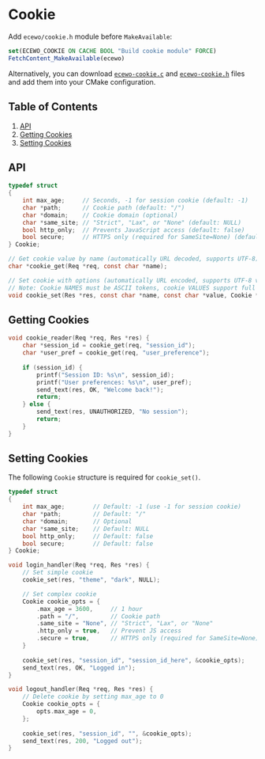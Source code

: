 # Cookie

Add `ecewo/cookie.h` module before `MakeAvailable`:

```cmake
set(ECEWO_COOKIE ON CACHE BOOL "Build cookie module" FORCE)
FetchContent_MakeAvailable(ecewo)
```

Alternatively, you can download [`ecewo-cookie.c`](https://github.com/savashn/ecewo-modules/blob/main/cookie/ecewo-cookie.c) and [`ecewo-cookie.h`](https://github.com/savashn/ecewo-modules/blob/main/cookie/ecewo-cookie.h) files and add them into your CMake configuration.

## Table of Contents

1. [API](#api)
2. [Getting Cookies](#getting-cookies)
3. [Setting Cookies](#setting-cookies)

## API

```c
typedef struct
{
    int max_age;     // Seconds, -1 for session cookie (default: -1)
    char *path;      // Cookie path (default: "/")
    char *domain;    // Cookie domain (optional)
    char *same_site; // "Strict", "Lax", or "None" (default: NULL)
    bool http_only;  // Prevents JavaScript access (default: false)
    bool secure;     // HTTPS only (required for SameSite=None) (default: false)
} Cookie;

// Get cookie value by name (automatically URL decoded, supports UTF-8)
char *cookie_get(Req *req, const char *name);

// Set cookie with options (automatically URL encoded, supports UTF-8 values)
// Note: Cookie NAMES must be ASCII tokens, cookie VALUES support full UTF-8
void cookie_set(Res *res, const char *name, const char *value, Cookie *options);
```

## Getting Cookies

```c
void cookie_reader(Req *req, Res *res) {
    char *session_id = cookie_get(req, "session_id");
    char *user_pref = cookie_get(req, "user_preference");
    
    if (session_id) {
        printf("Session ID: %s\n", session_id);
        printf("User preferences: %s\n", user_pref);
        send_text(res, OK, "Welcome back!");
        return;
    } else {
        send_text(res, UNAUTHORIZED, "No session");
        return;
    }
}
```

## Setting Cookies

The following `Cookie` structure is required for `cookie_set()`.

```c
typedef struct
{
    int max_age;        // Default: -1 (use -1 for session cookie)
    char *path;         // Default: "/"
    char *domain;       // Optional
    char *same_site;    // Default: NULL
    bool http_only;     // Default: false
    bool secure;        // Default: false
} Cookie;
```

```c
void login_handler(Req *req, Res *res) {
    // Set simple cookie
    cookie_set(res, "theme", "dark", NULL);

    // Set complex cookie
    Cookie cookie_opts = {
        .max_age = 3600,     // 1 hour
        .path = "/",         // Cookie path
        .same_site = "None", // "Strict", "Lax", or "None"
        .http_only = true,   // Prevent JS access
        .secure = true,      // HTTPS only (required for SameSite=None)
    }
    
    cookie_set(res, "session_id", "session_id_here", &cookie_opts);
    send_text(res, OK, "Logged in");
}

void logout_handler(Req *req, Res *res) {
    // Delete cookie by setting max_age to 0
    Cookie cookie_opts = {
        opts.max_age = 0,
    };
    
    cookie_set(res, "session_id", "", &cookie_opts);
    send_text(res, 200, "Logged out");
}
```
